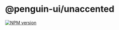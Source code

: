 # @penguin-ui/unaccented

<a href="https://npmjs.org/package/@penguin-ui/unaccented"><img alt="NPM version" src="https://img.shields.io/npm/v/@penguin-ui/unaccented.svg" /></a>
